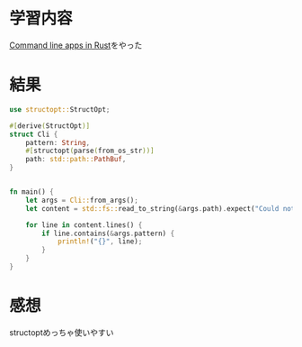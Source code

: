 # 学習内容

[Command line apps in Rust](https://rust-cli.github.io/book/index.html#command-line-apps-in-rust)をやった

# 結果

```rust
use structopt::StructOpt;

#[derive(StructOpt)]
struct Cli {
    pattern: String,
    #[structopt(parse(from_os_str))]
    path: std::path::PathBuf,
}


fn main() {
    let args = Cli::from_args();
    let content = std::fs::read_to_string(&args.path).expect("Could not read file");

    for line in content.lines() {
        if line.contains(&args.pattern) {
            println!("{}", line);
        }
    }
}

```

# 感想

structoptめっちゃ使いやすい
